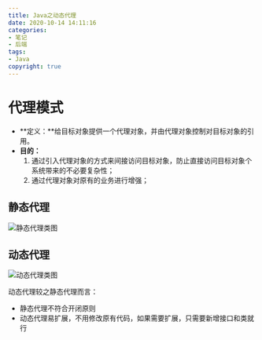```yaml
---
title: Java之动态代理
date: 2020-10-14 14:11:16
categories:
- 笔记
- 后端
tags:
- Java
copyright: true
---
```


# 代理模式

- **定义：**给目标对象提供一个代理对象，并由代理对象控制对目标对象的引用。
- **目的：**
    1. 通过引入代理对象的方式来间接访问目标对象，防止直接访问目标对象个系统带来的不必要复杂性；
    2. 通过代理对象对原有的业务进行增强；



## 静态代理

![静态代理类图](https://gitee.com/junpzx/blog-img/raw/master//img/20201014151602.png)







## 动态代理



![动态代理类图](https://gitee.com/junpzx/blog-img/raw/master//img/20201014151934.png)





动态代理较之静态代理而言：

- 静态代理不符合开闭原则
- 动态代理易扩展，不用修改原有代码，如果需要扩展，只需要新增接口和类就行